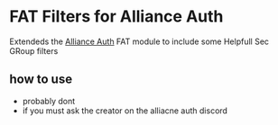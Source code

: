 # FAT Filters for Alliance Auth

Extendeds the [Alliance Auth](https://gitlab.com/allianceauth/allianceauth) FAT module to include some Helpfull Sec GRoup filters


## how to use
- probably dont
- if you must ask the creator on the alliacne auth discord

